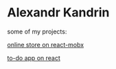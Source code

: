 # Alexandr Kandrin
some of my projects:

[online store on react-mobx](http://sahar0k.ho.ua/ "Online store")

[to-do app on react](https://alexkandrin.github.io/todoApp/ "Todo app")


